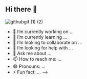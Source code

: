 ## Hi there 👋

![githubgif (1) (2)](https://github.com/user-attachments/assets/8843910c-72d7-4502-b265-58ac56fa5e2b)


- 🔭 I’m currently working on ...
- 🌱 I’m currently learning ...
- 👯 I’m looking to collaborate on ...
- 🤔 I’m looking for help with ...
- 💬 Ask me about ...
- 📫 How to reach me: ...
- 😄 Pronouns: ...
- ⚡ Fun fact: ...
-->
